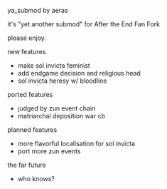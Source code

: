 ya_submod by aeras

it's "yet another submod" for After the End Fan Fork

please enjoy.

new features
- make sol invicta feminist
- add endgame decision and religious head
- sol invicta heresy w/ bloodline

ported features
- judged by zun event chain
- matriarchal deposition war cb

planned features
- more flavorful localisation for sol invicta
- port more zun events

the far future
- who knows?

